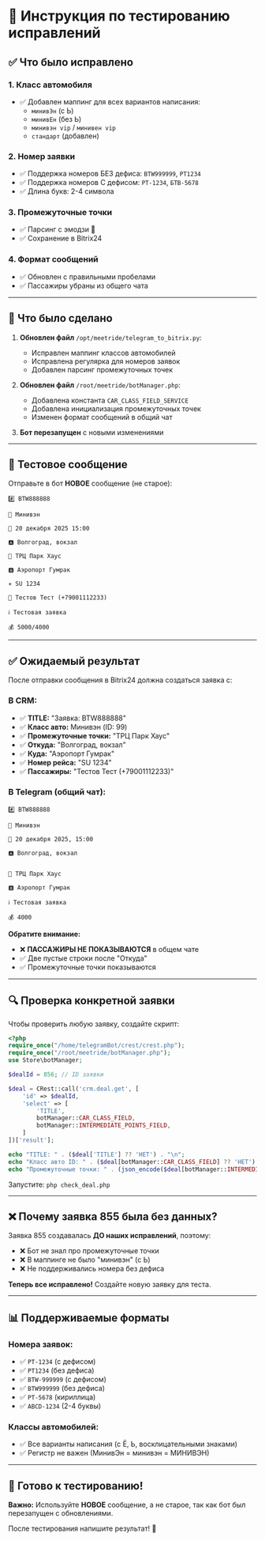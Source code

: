 # 🧪 Инструкция по тестированию исправлений

## ✅ Что было исправлено

### 1. **Класс автомобиля**
- ✅ Добавлен маппинг для всех вариантов написания:
  - `минивЭн` (с Ь)
  - `минивЕн` (без Ь)
  - `минивэн vip` / `минивен vip`
  - `стандарт` (добавлен)

### 2. **Номер заявки**
- ✅ Поддержка номеров БЕЗ дефиса: `BTW999999`, `PT1234`
- ✅ Поддержка номеров С дефисом: `PT-1234`, `БТВ-5678`
- ✅ Длина букв: 2-4 символа

### 3. **Промежуточные точки**
- ✅ Парсинг с эмодзи **📍**
- ✅ Сохранение в Bitrix24

### 4. **Формат сообщений**
- ✅ Обновлен с правильными пробелами
- ✅ Пассажиры убраны из общего чата

---

## 🔧 Что было сделано

1. **Обновлен файл** `/opt/meetride/telegram_to_bitrix.py`:
   - Исправлен маппинг классов автомобилей
   - Исправлена регулярка для номеров заявок
   - Добавлен парсинг промежуточных точек

2. **Обновлен файл** `/root/meetride/botManager.php`:
   - Добавлена константа `CAR_CLASS_FIELD_SERVICE`
   - Добавлена инициализация промежуточных точек
   - Изменен формат сообщений в общий чат

3. **Бот перезапущен** с новыми изменениями

---

## 📱 Тестовое сообщение

Отправьте в бот **НОВОЕ** сообщение (не старое):

```
#️⃣ BTW888888

🚗 Минивэн

📆 20 декабря 2025 15:00

🅰️ Волгоград, вокзал

📍 ТРЦ Парк Хаус

🅱️ Аэропорт Гумрак

✈️ SU 1234

👥 Тестов Тест (+79001112233)

ℹ️ Тестовая заявка

💰 5000/4000
```

---

## ✅ Ожидаемый результат

После отправки сообщения в Bitrix24 должна создаться заявка с:

### В CRM:
- ✅ **TITLE:** "Заявка: BTW888888"
- ✅ **Класс авто:** Минивэн (ID: 99)
- ✅ **Промежуточные точки:** "ТРЦ Парк Хаус"
- ✅ **Откуда:** "Волгоград, вокзал"
- ✅ **Куда:** "Аэропорт Гумрак"
- ✅ **Номер рейса:** "SU 1234"
- ✅ **Пассажиры:** "Тестов Тест (+79001112233)"

### В Telegram (общий чат):
```
#️⃣ BTW888888

🚗 Минивэн

📆 20 декабря 2025, 15:00

🅰️ Волгоград, вокзал


📍 ТРЦ Парк Хаус

🅱️ Аэропорт Гумрак

ℹ️ Тестовая заявка

💰 4000
```

**Обратите внимание:**
- ❌ **ПАССАЖИРЫ НЕ ПОКАЗЫВАЮТСЯ** в общем чате
- ✅ Две пустые строки после "Откуда"
- ✅ Промежуточные точки показываются

---

## 🔍 Проверка конкретной заявки

Чтобы проверить любую заявку, создайте скрипт:

```php
<?php
require_once("/home/telegramBot/crest/crest.php");
require_once("/root/meetride/botManager.php");
use Store\botManager;

$dealId = 856; // ID заявки

$deal = CRest::call('crm.deal.get', [
    'id' => $dealId,
    'select' => [
        'TITLE',
        botManager::CAR_CLASS_FIELD,
        botManager::INTERMEDIATE_POINTS_FIELD,
    ]
])['result'];

echo "TITLE: " . ($deal['TITLE'] ?? 'НЕТ') . "\n";
echo "Класс авто ID: " . ($deal[botManager::CAR_CLASS_FIELD] ?? 'НЕТ') . "\n";
echo "Промежуточные точки: " . (json_encode($deal[botManager::INTERMEDIATE_POINTS_FIELD], JSON_UNESCAPED_UNICODE) ?? 'НЕТ') . "\n";
```

Запустите: `php check_deal.php`

---

## ❌ Почему заявка 855 была без данных?

Заявка 855 создавалась **ДО наших исправлений**, поэтому:
- ❌ Бот не знал про промежуточные точки
- ❌ В маппинге не было "минивэн" (с Ь)
- ❌ Не поддерживались номера без дефиса

**Теперь все исправлено!** Создайте новую заявку для теста.

---

## 📊 Поддерживаемые форматы

### Номера заявок:
- ✅ `PT-1234` (с дефисом)
- ✅ `PT1234` (без дефиса)
- ✅ `BTW-999999` (с дефисом)
- ✅ `BTW999999` (без дефиса)
- ✅ `РТ-5678` (кириллица)
- ✅ `ABCD-1234` (2-4 буквы)

### Классы автомобилей:
- ✅ Все варианты написания (с Ё, Ь, восклицательными знаками)
- ✅ Регистр не важен (МинивЭн = минивэн = МИНИВЭН)

---

## 🚀 Готово к тестированию!

**Важно:** Используйте **НОВОЕ** сообщение, а не старое, так как бот был перезапущен с обновлениями.

После тестирования напишите результат! 🎯




